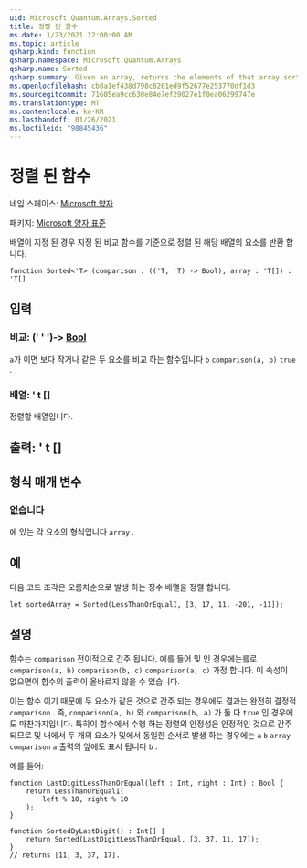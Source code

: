 ```yaml
---
uid: Microsoft.Quantum.Arrays.Sorted
title: 정렬 된 함수
ms.date: 1/23/2021 12:00:00 AM
ms.topic: article
qsharp.kind: function
qsharp.namespace: Microsoft.Quantum.Arrays
qsharp.name: Sorted
qsharp.summary: Given an array, returns the elements of that array sorted by a given comparison function.
ms.openlocfilehash: cb8a1ef438d798c8201ed9f52677e253770df1d3
ms.sourcegitcommit: 71605ea9cc630e84e7ef29027e1f0ea06299747e
ms.translationtype: MT
ms.contentlocale: ko-KR
ms.lasthandoff: 01/26/2021
ms.locfileid: "98845436"
---
```

# <a name="sorted-function"></a>정렬 된 함수

네임 스페이스: [Microsoft 양자](xref:Microsoft.Quantum.Arrays)

패키지: [Microsoft 양자 표준](https://nuget.org/packages/Microsoft.Quantum.Standard)


배열이 지정 된 경우 지정 된 비교 함수를 기준으로 정렬 된 해당 배열의 요소를 반환 합니다.

```qsharp
function Sorted<'T> (comparison : (('T, 'T) -> Bool), array : 'T[]) : 'T[]
```


## <a name="input"></a>입력

### <a name="comparison--tt---bool"></a>비교: (' ' ')-> [Bool](xref:microsoft.quantum.lang-ref.bool)

`a`가 이면 보다 작거나 같은 두 요소를 비교 하는 함수입니다 `b` `comparison(a, b)` `true` .


### <a name="array--t"></a>배열: ' t []

정렬할 배열입니다.



## <a name="output--t"></a>출력: ' t []



## <a name="type-parameters"></a>형식 매개 변수

### <a name="t"></a>없습니다

에 있는 각 요소의 형식입니다 `array` .

## <a name="example"></a>예

다음 코드 조각은 오름차순으로 발생 하는 정수 배열을 정렬 합니다.

```qsharp
let sortedArray = Sorted(LessThanOrEqualI, [3, 17, 11, -201, -11]);
```

## <a name="remarks"></a>설명

함수는 `comparison` 전이적으로 간주 됩니다. 예를 들어 및 인 경우에는를로 `comparison(a, b)` `comparison(b, c)` `comparison(a, c)` 가정 합니다. 이 속성이 없으면이 함수의 출력이 올바르지 않을 수 있습니다.

이는 함수 이기 때문에 두 요소가 같은 것으로 간주 되는 경우에도 결과는 완전히 결정적 `comparison` . 즉, `comparison(a, b)` 와 `comparison(b, a)` 가 둘 다 `true` 인 경우에도 마찬가지입니다.
특히이 함수에서 수행 하는 정렬의 안정성은 안정적인 것으로 간주 되므로 및 내에서 두 개의 요소가 및에서 동일한 순서로 발생 하는 경우에는 `a` `b` `array` `comparison` `a` 출력의 앞에도 표시 됩니다 `b` .

예를 들어:

```qsharp
function LastDigitLessThanOrEqual(left : Int, right : Int) : Bool {
    return LessThanOrEqualI(
        left % 10, right % 10
    );
}

function SortedByLastDigit() : Int[] {
    return Sorted(LastDigitLessThanOrEqual, [3, 37, 11, 17]);
}
// returns [11, 3, 37, 17].
```